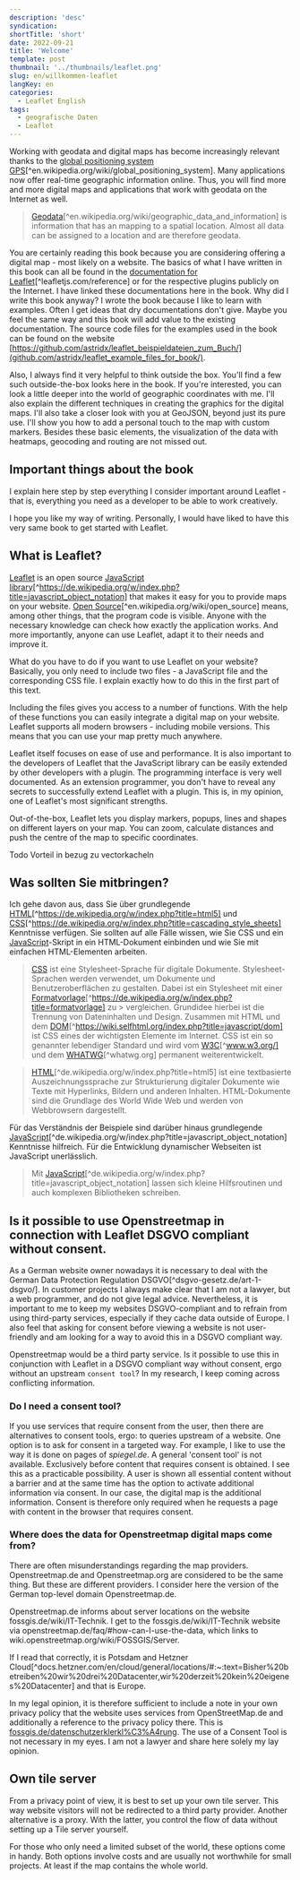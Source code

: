 ```yaml
---
description: 'desc'
syndication:
shortTitle: 'short'
date: 2022-09-21
title: 'Welcome'
template: post
thumbnail: '../thumbnails/leaflet.png'
slug: en/willkommen-leaflet
langKey: en
categories:
  - Leaflet English
tags:
  - geografische Daten
  - Leaflet
---
```


Working with geodata and digital maps has become increasingly relevant thanks to the [global positioning system GPS](https://en.wikipedia.org/wiki/Global_Positioning_System)[^en.wikipedia.org/wiki/global_positioning_system]. Many applications now offer real-time geographic information online. Thus, you will find more and more digital maps and applications that work with geodata on the Internet as well.

> [Geodata](https://en.wikipedia.org/wiki/Geographic_data_and_information)[^en.wikipedia.org/wiki/geographic_data_and_information] is information that has an mapping to a spatial location. Almost all data can be assigned to a location and are therefore geodata.

You are certainly reading this book because you are considering offering a digital map - most likely on a website. The basics of what I have written in this book can all be found in the [documentation for Leaflet](https://leafletjs.com/reference)[^leafletjs.com/reference] or for the respective plugins publicly on the Internet. I have linked these documentations here in the book. Why did I write this book anyway? I wrote the book because I like to learn with examples. Often I get ideas that dry documentations don't give. Maybe you feel the same way and this book will add value to the existing documentation. The source code files for the examples used in the book can be found on the website [https://github.com/astridx/leaflet_beispieldateien_zum_Buch/](github.com/astridx/leaflet_example_files_for_book/).

Also, I always find it very helpful to think outside the box. You'll find a few such outside-the-box looks here in the book. If you're interested, you can look a little deeper into the world of geographic coordinates with me. I'll also explain the different techniques in creating the graphics for the digital maps. I'll also take a closer look with you at GeoJSON, beyond just its pure use. I'll show you how to add a personal touch to the map with custom markers. Besides these basic elements, the visualization of the data with heatmaps, geocoding and routing are not missed out.

## Important things about the book

I explain here step by step everything I consider important around Leaflet - that is, everything you need as a developer to be able to work creatively.

I hope you like my way of writing. Personally, I would have liked to have this very same book to get started with Leaflet.

## What is Leaflet?

[Leaflet](https://leafletjs.com/reference) is an open source [JavaScript library](https://de.wikipedia.org/w/index.php?title=JavaScript_Object_Notation)[^https://de.wikipedia.org/w/index.php?title=javascript_object_notation] that makes it easy for you to provide maps on your website. [Open Source](https://en.wikipedia.org/wiki/Open_source)[^en.wikipedia.org/wiki/open_source] means, among other things, that the program code is visible. Anyone with the necessary knowledge can check how exactly the application works. And more importantly, anyone can use Leaflet, adapt it to their needs and improve it.

What do you have to do if you want to use Leaflet on your website? Basically, you only need to include two files - a JavaScript file and the corresponding CSS file. I explain exactly how to do this in the first part of this text.

Including the files gives you access to a number of functions. With the help of these functions you can easily integrate a digital map on your website. Leaflet supports all modern browsers - including mobile versions. This means that you can use your map pretty much anywhere.

Leaflet itself focuses on ease of use and performance. It is also important to the developers of Leaflet that the JavaScript library can be easily extended by other developers with a plugin. The programming interface is very well documented. As an extension programmer, you don't have to reveal any secrets to successfully extend Leaflet with a plugin. This is, in my opinion, one of Leaflet's most significant strengths.

Out-of-the-box, Leaflet lets you display markers, popups, lines and shapes on different layers on your map. You can zoom, calculate distances and push the centre of the map to specific coordinates.

Todo Vorteil in bezug zu vectorkacheln

## Was sollten Sie mitbringen?

Ich gehe davon aus, dass Sie über grundlegende [HTML](https://de.wikipedia.org/w/index.php?title=HTML5)[^https://de.wikipedia.org/w/index.php?title=html5] und [CSS](https://de.wikipedia.org/w/index.php?title=Cascading_Style_Sheets)[^https://de.wikipedia.org/w/index.php?title=cascading_style_sheets] Kenntnisse verfügen. Sie sollten auf alle Fälle wissen, wie Sie CSS und ein [JavaScript](https://de.wikipedia.org/w/index.php?title=JavaScript_Object_Notation)-Skript in ein HTML-Dokument einbinden und wie Sie mit einfachen HTML-Elementen arbeiten.

> [CSS](http://www.w3.org/Style/CSS/) ist eine Stylesheet-Sprache für digitale Dokumente. Stylesheet-Sprachen werden verwendet, um Dokumente und Benutzeroberflächen zu gestalten. Dabei ist ein Stylesheet mit einer [Formatvorlage](https://de.wikipedia.org/w/index.php?title=Formatvorlage)[^https://de.wikipedia.org/w/index.php?title=formatvorlage] zu > vergleichen. Grundidee hierbei ist die Trennung von Dateninhalten und Design. Zusammen mit HTML und dem [DOM](https://wiki.selfhtml.org/index.php?title=JavaScript/DOM)[^https://wiki.selfhtml.org/index.php?title=javascript/dom] ist CSS eines der wichtigsten Elemente im Internet. CSS ist ein so genannter lebendiger Standard und wird vom [W3C](https://www.w3.org/)[^www.w3.org/] und dem [WHATWG](https://whatwg.org/)[^whatwg.org] permanent weiterentwickelt.

> [HTML](https://de.wikipedia.org/w/index.php?title=HTML5)[^de.wikipedia.org/w/index.php?title=html5] ist eine textbasierte Auszeichnungssprache zur Strukturierung digitaler Dokumente wie Texte mit Hyperlinks, Bildern und anderen Inhalten. HTML-Dokumente sind die Grundlage des World Wide Web und werden von Webbrowsern dargestellt.

Für das Verständnis der Beispiele sind darüber hinaus grundlegende [JavaScript](https://de.wikipedia.org/w/index.php?title=JavaScript_Object_Notation)[^de.wikipedia.org/w/index.php?title=javascript_object_notation] Kenntnisse hilfreich. Für die Entwicklung dynamischer Webseiten ist JavaScript unerlässlich.

> Mit [JavaScript](https://de.wikipedia.org/w/index.php?title=JavaScript_Object_Notation)[^de.wikipedia.org/w/index.php?title=javascript_object_notation] lassen sich kleine Hilfsroutinen und auch komplexen Bibliotheken schreiben.

## Is it possible to use Openstreetmap in connection with Leaflet DSGVO compliant without consent.

As a German website owner nowadays it is necessary to deal with the German Data Protection Regulation DSGVO[^dsgvo-gesetz.de/art-1-dsgvo/]. In customer projects I always make clear that I am not a lawyer, but a web programmer, and do not give legal advice. Nevertheless, it is important to me to keep my websites DSGVO-compliant and to refrain from using third-party services, especially if they cache data outside of Europe. I also feel that asking for consent before viewing a website is not user-friendly and am looking for a way to avoid this in a DSGVO compliant way. 

Openstreetmap would be a third party service. Is it possible to use this in conjunction with Leaflet in a DSGVO compliant way without consent, ergo without an upstream `consent tool`? In my research, I keep coming across conflicting information. 

### Do I need a consent tool?

If you use services that require consent from the user, then there are alternatives to consent tools, ergo: to queries upstream of a website. One option is to ask for consent in a targeted way. For example, I like to use the way it is done on pages of _spiegel.de_. A general 'consent tool' is not available. Exclusively before content that requires consent is obtained. I see this as a practicable possibility. A user is shown all essential content without a barrier and at the same time has the option to activate additional information via consent. In our case, the digital map is the additional information. Consent is therefore only required when he requests a page with content in the browser that requires consent.

### Where does the data for Openstreetmap digital maps come from?

There are often misunderstandings regarding the map providers. Openstreetmap.de and Openstreetmap.org are considered to be the same thing. But these are different providers. I consider here the version of the German top-level domain Openstreetmap.de. 

Openstreetmap.de informs about server locations on the website fossgis.de/wiki/IT-Technik. I get to the fossgis.de/wiki/IT-Technik website via openstreetmap.de/faq/#how-can-I-use-the-data, which links to wiki.openstreetmap.org/wiki/FOSSGIS/Server.

If I read that correctly, it is Potsdam and Hetzner Cloud[^docs.hetzner.com/en/cloud/general/locations/#:~:text=Bisher%20betreiben%20wir%20drei%20Datacenter,wir%20derzeit%20kein%20eigenes%20Datacenter] and that is Europe.

In my legal opinion, it is therefore sufficient to include a note in your own privacy policy that the website uses services from OpenStreetMap.de and additionally a reference to the privacy policy there. This is [fossgis.de/datenschutzerklerkl%C3%A4rung](https://fossgis.de/datenschutzerkl%C3%A4rung/). The use of a Consent Tool is not necessary in my eyes. I am not a lawyer and share here solely my lay opinion. 

## Own tile server

From a privacy point of view, it is best to set up your own tile server. This way website visitors will not be redirected to a third party provider. Another alternative is a proxy. With the latter, you control the flow of data without setting up a Tile server yourself. 

For those who only need a limited subset of the world, these options come in handy. Both options involve costs and are usually not worthwhile for small projects. At least if the map contains the whole world. 

<img src="https://vg07.met.vgwort.de/na/fe9162034db2414897f95f2b64e9cb97" width="1" height="1" alt="">
